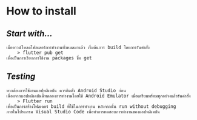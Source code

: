 # How to install

## _**Start with...**_
	เมื่อดาวน์โหลดโฟลเดอร์การทำงานทั้งหมดมาแล้ว เริ่มต้นการ build โดยการรันคำสั่ง
		> flutter pub get
	เพื่อเป็นการเรียกการใช้งาน packages ชื่อ get
## _**Testing**_
	หากต้องการใช้งานแอปพลิเคชัน ควรติดตั้ง Android Studio ก่อน 
	เนื่องจากแอปพลิเคชันนี้ทดลองการทำงานโดยใช้ Android Emulator เมื่อเตรียมพร้อมทุกอย่างแล้วรันคำสั่ง
		> Flutter run
	เพื่อเป็นการสร้างโฟลเดอร์ build ที่ใช้ในการทำงาน หลังจากนั้น run without debugging 
	ภายในโปรแกรม Visual Studio Code เพื่อทำการทดสอบการทำงานของแอปพลิเคชัน
